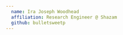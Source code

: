 ```yaml
---
  name: Ira Joseph Woodhead
  affiliation: Research Engineer @ Shazam
  github: bulletsweetp
---
```

